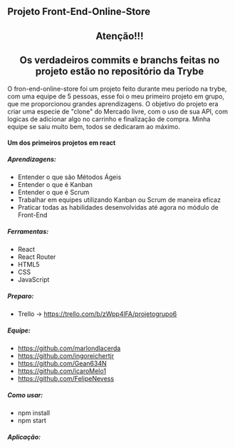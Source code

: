 ## Projeto Front-End-Online-Store

<h2 align="center">Atenção!!!</h2>
<h2 align="center">Os verdadeiros commits e branchs feitas no projeto estão no repositório da Trybe</h2>

O fron-end-online-store foi um projeto feito durante meu período na trybe, com uma equipe de 5 pessoas, esse foi o meu primeiro projeto em grupo, que me proporcionou grandes aprendizagens. O objetivo do projeto era criar uma especie de "clone" do Mercado livre, com o uso de sua API, com logicas de adicionar algo no carrinho e finalização de compra. Minha equipe se saiu muito bem, todos se dedicaram ao máximo.

#### Um dos primeiros projetos em react

##### Aprendizagens:
-  Entender o que são Métodos Ágeis
-  Entender o que é Kanban
-  Entender o que é Scrum
-  Trabalhar em equipes utilizando Kanban ou Scrum de maneira eficaz
-  Praticar todas as habilidades desenvolvidas até agora no módulo de Front-End

##### Ferramentas:
- React
- React Router
- HTML5
- CSS
- JavaScript
##### Preparo:

- Trello -> https://trello.com/b/zWpp4lFA/projetogrupo6

##### Equipe:
- https://github.com/marlondlacerda
- https://github.com/ingoreichertjr
- https://github.com/Gean634N
- https://github.com/icaroMelo1
- https://github.com/FelipeNevess

##### Como usar:
-   npm install
-   npm start
##### Aplicação:
<a href="https://front-end-online.netlify.app/" target="_blanc"></a>
